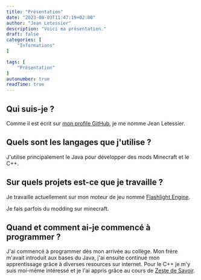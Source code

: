 ```yaml
---
title: "Présentation"
date: "2023-08-03T11:47:19+02:00"
author: "Jean Letessier"
description: "Voici ma présentation."
draft: false
categories: [
    "Informations"
]

tags: [
    "Présentation"
]
autonumber: true
readTime: true
---
```


## Qui suis-je ?
Comme il est écrit sur [mon profile GitHub](https://github.com/Pixfri), je me nomme Jean Letessier.

## Quels sont les langages que j'utilise ?
J'utilise principalement le Java pour développer des mods Minecraft et le C++.

## Sur quels projets est-ce que je travaille ?
Je travaille actuellement sur mon moteur de jeu nommé [Flashlight Engine](https://github.com/Pixfri/FlashlightEngine).

Je fais parfois du modding sur minecraft.

## Quand et comment ai-je commencé à programmer ?
J'ai commencé à programmer dès mon arrivée au collège. Mon frère m'avait introduit aux bases du Java, j'ai ensuite continué
mon apprentissage grâce à diverses resources sur internet. Pour le C++ je m'y suis moi-même 
intéressé et je l'ai appris grâce au cours de [Zeste de Savoir](https://zestedesavoir.com/contenus/beta/822/la-programmation-en-c-moderne/).